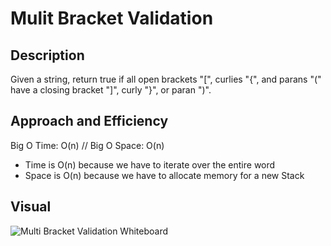 # Mulit Bracket Validation
## Description
Given a string, return true if all open brackets "[", curlies "{", and parans "(" have a closing bracket "]", curly "}", or paran ")".

## Approach and Efficiency
Big O Time: O(n) // Big O Space: O(n)
- Time is O(n) because we have to iterate over the entire word
- Space is O(n) because we have to allocate memory for a new Stack

## Visual
![Multi Bracket Validation Whiteboard](../../assets/MultiBracketValidation-Whiteboard.jpg)